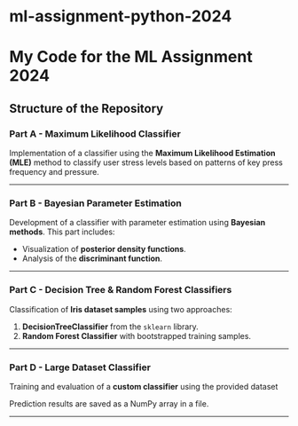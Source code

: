 # ml-assignment-python-2024

# My Code for the ML Assignment 2024

## Structure of the Repository

### **Part A - Maximum Likelihood Classifier**
Implementation of a classifier using the **Maximum Likelihood Estimation (MLE)** method to classify user stress levels based on patterns of key press frequency and pressure.

---

### **Part B - Bayesian Parameter Estimation**
Development of a classifier with parameter estimation using **Bayesian methods**. This part includes:
- Visualization of **posterior density functions**.
- Analysis of the **discriminant function**.

---

### **Part C - Decision Tree & Random Forest Classifiers**
Classification of **Iris dataset samples** using two approaches:
1. **DecisionTreeClassifier** from the `sklearn` library.
2. **Random Forest Classifier** with bootstrapped training samples.

---

### **Part D - Large Dataset Classifier**
Training and evaluation of a **custom classifier** using the provided dataset 

Prediction results are saved as a NumPy array in a file.

---
